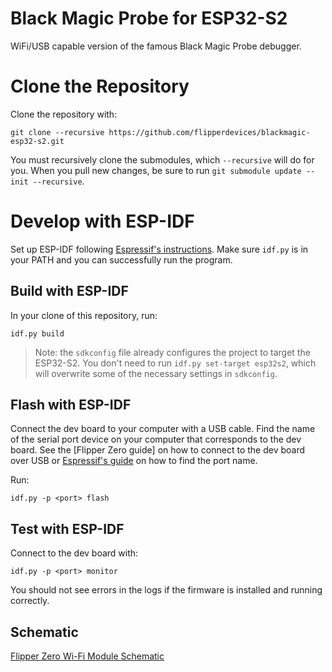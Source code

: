 # Black Magic Probe for ESP32-S2

WiFi/USB capable version of the famous Black Magic Probe debugger.

# Clone the Repository

Clone the repository with:
```shell
git clone --recursive https://github.com/flipperdevices/blackmagic-esp32-s2.git
```

You must recursively clone the submodules, which `--recursive` will do for you. When you pull new changes, be sure to run `git submodule update --init --recursive`.

# Develop with ESP-IDF

Set up ESP-IDF following [Espressif's instructions](https://docs.espressif.com/projects/esp-idf/en/latest/esp32/get-started/index.html). Make sure `idf.py` is in your PATH and you can successfully run the program.

## Build with ESP-IDF

In your clone of this repository, run:
```shell
idf.py build
```
> Note: the `sdkconfig` file already configures the project to target the ESP32-S2. You don't need to run `idf.py set-target esp32s2`, which will overwrite some of the necessary settings in `sdkconfig`.

## Flash with ESP-IDF

Connect the dev board to your computer with a USB cable. Find the name of the serial port device on your computer that corresponds to the dev board. See the [Flipper Zero guide] on how to connect to the dev board over USB or [Espressif's guide](https://docs.espressif.com/projects/esp-idf/en/latest/esp32/get-started/establish-serial-connection.html) on how to find the port name.

Run:
```shell
idf.py -p <port> flash
```

## Test with ESP-IDF

Connect to the dev board with:
```shell
idf.py -p <port> monitor
```

You should not see errors in the logs if the firmware is installed and running correctly. 

## Schematic

[Flipper Zero Wi-Fi Module Schematic](https://cdn.flipperzero.one/Flipper_Zero_WI-FI_Module_V1_Schematic.PDF)
